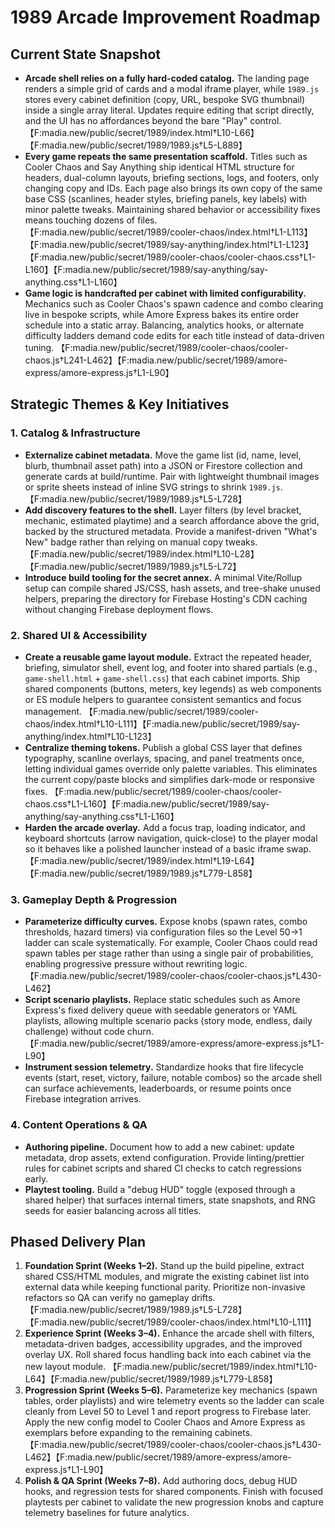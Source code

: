 # 1989 Arcade Improvement Roadmap

## Current State Snapshot
- **Arcade shell relies on a fully hard-coded catalog.** The landing page renders a simple grid of cards and a modal iframe player, while `1989.js` stores every cabinet definition (copy, URL, bespoke SVG thumbnail) inside a single array literal. Updates require editing that script directly, and the UI has no affordances beyond the bare "Play" control. 【F:madia.new/public/secret/1989/index.html†L10-L66】【F:madia.new/public/secret/1989/1989.js†L5-L889】
- **Every game repeats the same presentation scaffold.** Titles such as Cooler Chaos and Say Anything ship identical HTML structure for headers, dual-column layouts, briefing sections, logs, and footers, only changing copy and IDs. Each page also brings its own copy of the same base CSS (scanlines, header styles, briefing panels, key labels) with minor palette tweaks. Maintaining shared behavior or accessibility fixes means touching dozens of files. 【F:madia.new/public/secret/1989/cooler-chaos/index.html†L1-L113】【F:madia.new/public/secret/1989/say-anything/index.html†L1-L123】【F:madia.new/public/secret/1989/cooler-chaos/cooler-chaos.css†L1-L160】【F:madia.new/public/secret/1989/say-anything/say-anything.css†L1-L160】
- **Game logic is handcrafted per cabinet with limited configurability.** Mechanics such as Cooler Chaos's spawn cadence and combo clearing live in bespoke scripts, while Amore Express bakes its entire order schedule into a static array. Balancing, analytics hooks, or alternate difficulty ladders demand code edits for each title instead of data-driven tuning. 【F:madia.new/public/secret/1989/cooler-chaos/cooler-chaos.js†L241-L462】【F:madia.new/public/secret/1989/amore-express/amore-express.js†L1-L90】

## Strategic Themes & Key Initiatives

### 1. Catalog & Infrastructure
- **Externalize cabinet metadata.** Move the game list (id, name, level, blurb, thumbnail asset path) into a JSON or Firestore collection and generate cards at build/runtime. Pair with lightweight thumbnail images or sprite sheets instead of inline SVG strings to shrink `1989.js`. 【F:madia.new/public/secret/1989/1989.js†L5-L728】
- **Add discovery features to the shell.** Layer filters (by level bracket, mechanic, estimated playtime) and a search affordance above the grid, backed by the structured metadata. Provide a manifest-driven "What's New" badge rather than relying on manual copy tweaks. 【F:madia.new/public/secret/1989/index.html†L10-L28】【F:madia.new/public/secret/1989/1989.js†L5-L72】
- **Introduce build tooling for the secret annex.** A minimal Vite/Rollup setup can compile shared JS/CSS, hash assets, and tree-shake unused helpers, preparing the directory for Firebase Hosting's CDN caching without changing Firebase deployment flows.

### 2. Shared UI & Accessibility
- **Create a reusable game layout module.** Extract the repeated header, briefing, simulator shell, event log, and footer into shared partials (e.g., `game-shell.html` + `game-shell.css`) that each cabinet imports. Ship shared components (buttons, meters, key legends) as web components or ES module helpers to guarantee consistent semantics and focus management. 【F:madia.new/public/secret/1989/cooler-chaos/index.html†L10-L111】【F:madia.new/public/secret/1989/say-anything/index.html†L10-L123】
- **Centralize theming tokens.** Publish a global CSS layer that defines typography, scanline overlays, spacing, and panel treatments once, letting individual games override only palette variables. This eliminates the current copy/paste blocks and simplifies dark-mode or responsive fixes. 【F:madia.new/public/secret/1989/cooler-chaos/cooler-chaos.css†L1-L160】【F:madia.new/public/secret/1989/say-anything/say-anything.css†L1-L160】
- **Harden the arcade overlay.** Add a focus trap, loading indicator, and keyboard shortcuts (arrow navigation, quick-close) to the player modal so it behaves like a polished launcher instead of a basic iframe swap. 【F:madia.new/public/secret/1989/index.html†L19-L64】【F:madia.new/public/secret/1989/1989.js†L779-L858】

### 3. Gameplay Depth & Progression
- **Parameterize difficulty curves.** Expose knobs (spawn rates, combo thresholds, hazard timers) via configuration files so the Level 50→1 ladder can scale systematically. For example, Cooler Chaos could read spawn tables per stage rather than using a single pair of probabilities, enabling progressive pressure without rewriting logic. 【F:madia.new/public/secret/1989/cooler-chaos/cooler-chaos.js†L430-L462】
- **Script scenario playlists.** Replace static schedules such as Amore Express's fixed delivery queue with seedable generators or YAML playlists, allowing multiple scenario packs (story mode, endless, daily challenge) without code churn. 【F:madia.new/public/secret/1989/amore-express/amore-express.js†L1-L90】
- **Instrument session telemetry.** Standardize hooks that fire lifecycle events (start, reset, victory, failure, notable combos) so the arcade shell can surface achievements, leaderboards, or resume points once Firebase integration arrives.

### 4. Content Operations & QA
- **Authoring pipeline.** Document how to add a new cabinet: update metadata, drop assets, extend configuration. Provide linting/prettier rules for cabinet scripts and shared CI checks to catch regressions early.
- **Playtest tooling.** Build a "debug HUD" toggle (exposed through a shared helper) that surfaces internal timers, state snapshots, and RNG seeds for easier balancing across all titles.

## Phased Delivery Plan

1. **Foundation Sprint (Weeks 1–2).** Stand up the build pipeline, extract shared CSS/HTML modules, and migrate the existing cabinet list into external data while keeping functional parity. Prioritize non-invasive refactors so QA can verify no gameplay drifts. 【F:madia.new/public/secret/1989/1989.js†L5-L728】【F:madia.new/public/secret/1989/cooler-chaos/index.html†L10-L111】
2. **Experience Sprint (Weeks 3–4).** Enhance the arcade shell with filters, metadata-driven badges, accessibility upgrades, and the improved overlay UX. Roll shared focus handling back into each cabinet via the new layout module. 【F:madia.new/public/secret/1989/index.html†L10-L64】【F:madia.new/public/secret/1989/1989.js†L779-L858】
3. **Progression Sprint (Weeks 5–6).** Parameterize key mechanics (spawn tables, order playlists) and wire telemetry events so the ladder can scale cleanly from Level 50 to Level 1 and report progress to Firebase later. Apply the new config model to Cooler Chaos and Amore Express as exemplars before expanding to the remaining cabinets. 【F:madia.new/public/secret/1989/cooler-chaos/cooler-chaos.js†L430-L462】【F:madia.new/public/secret/1989/amore-express/amore-express.js†L1-L90】
4. **Polish & QA Sprint (Weeks 7–8).** Add authoring docs, debug HUD hooks, and regression tests for shared components. Finish with focused playtests per cabinet to validate the new progression knobs and capture telemetry baselines for future analytics.
